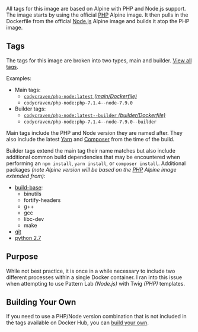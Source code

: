 All tags for this image are based on Alpine with PHP and Node.js support. The image starts by using the official [PHP](https://hub.docker.com/_/php/) Alpine image. It then pulls in the Dockerfile from the official [Node.js](https://hub.docker.com/_/node/) Alpine image and builds it atop the PHP image.

## Tags

The tags for this image are broken into two types, main and builder. [View all tags](https://hub.docker.com/r/codycraven/php-node/tags/).

Examples:

- Main tags:
    - [`codycraven/php-node:latest` _(main/Dockerfile)_](https://github.com/codycraven/docker-php-node/main/Dockerfile)
    - `codycraven/php-node:php-7.1.4--node-7.9.0`
- Builder tags:
    - [`codycraven/php-node:latest--builder` _(builder/Dockerfile)_](https://github.com/codycraven/docker-php-node/builder/Dockerfile)
    - `codycraven/php-node:php-7.1.4--node-7.9.0--builder`


Main tags include the PHP and Node version they are named after. They also include the latest [Yarn](https://yarnpkg.com/en/) and [Composer](https://getcomposer.org/) from the time of the build.

Builder tags extend the main tag their name matches but also include additional common build dependencies that may be encountered when performing an `npm install`, `yarn install`, or `composer install`. Additional packages _(note Alpine version will be based on the [PHP](https://hub.docker.com/_/php/) Alpine image extended from)_:

- [build-base](https://pkgs.alpinelinux.org/package/v3.4/main/x86_64/build-base):
    - binutils
    - fortify-headers
    - g++
    - gcc
    - libc-dev
    - make
- [git](https://pkgs.alpinelinux.org/package/v3.4/main/x86_64/git)
- [python 2.7](https://pkgs.alpinelinux.org/package/v3.4/main/x86_64/python)

## Purpose

While not best practice, it is once in a while necessary to include two different processes within a single Docker container. I ran into this issue when attempting to use Pattern Lab _(Node.js)_ with Twig _(PHP)_ templates.

## Building Your Own

If you need to use a PHP/Node version combination that is not included in the tags available on Docker Hub, you can [build your own](https://github.com/codycraven/docker-php-node).